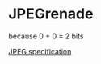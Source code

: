 # JPEGrenade

because 0 + 0 = 2 bits

[JPEG specification](https://www.w3.org/Graphics/JPEG/itu-t81.pdf)
